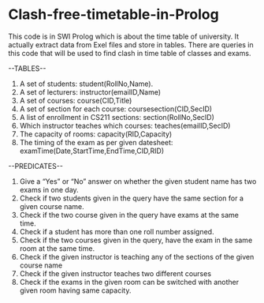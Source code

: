 # Clash-free-timetable-in-Prolog
This code is in SWI Prolog which is about the time table of university. It actually extract data from Exel files and store in tables. 
There are queries in this code that will be used to find clash in time table of classes and exams.

--TABLES--
1. A set of students: student(RollNo,Name).
2. A set of lecturers: instructor(emailID,Name)
3. A set of courses: course(CID,Title)
4. A set of section for each course: coursesection(CID,SecID)
5. A list of enrollment in CS211 sections: section(RollNo,SecID)
6. Which instructor teaches which courses: teaches(emailID,SecID)
7. The capacity of rooms: capacity(RID,Capacity)
8. The timing of the exam as per given datesheet: examTime(Date,StartTime,EndTime,CID,RID)

--PREDICATES--
1. Give a “Yes” or “No” answer on whether the given student name has two exams in one day.
2. Check if two students given in the query have the same section for a given course name.
3. Check if the two course given in the query have exams at the same time.
4. Check if a student has more than one roll number assigned.
5. Check if the two courses given in the query, have the exam in the same room at the same time.
6. Check if the given instructor is teaching any of the sections of the given course name
7. Check if the given instructor teaches two different courses
8. Check if the exams in the given room can be switched with another given room having same capacity.

